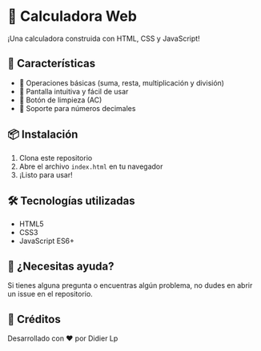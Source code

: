# 📱 Calculadora Web

¡Una calculadora construida con HTML, CSS y JavaScript!

## 🚀 Características

- 🧮 Operaciones básicas (suma, resta, multiplicación y división)
- 🔄 Pantalla intuitiva y fácil de usar
- 🔄 Botón de limpieza (AC)
- 🔄 Soporte para números decimales


## 📦 Instalación

1. Clona este repositorio
2. Abre el archivo `index.html` en tu navegador
3. ¡Listo para usar!

## 🛠️ Tecnologías utilizadas

- HTML5
- CSS3
- JavaScript ES6+


## 🤔 ¿Necesitas ayuda?

Si tienes alguna pregunta o encuentras algún problema, no dudes en abrir un issue en el repositorio.

## 🎨 Créditos

Desarrollado con ❤️ por Didier Lp


